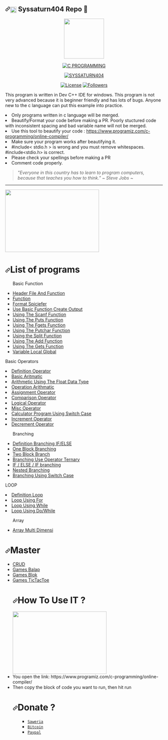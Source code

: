 <h2><a id="user-content-octocat-fork-and-eight_pointed_black_star-star-this-repo" class="anchor" aria-hidden="true" href="https://github.com/syssaturn404/CLanguage"><svg class="octicon octicon-link" viewBox="0 0 16 16" version="1.1" width="16" height="16" aria-hidden="true"><path fill-rule="evenodd" d="M7.775 3.275a.75.75 0 001.06 1.06l1.25-1.25a2 2 0 112.83 2.83l-2.5 2.5a2 2 0 01-2.83 0 .75.75 0 00-1.06 1.06 3.5 3.5 0 004.95 0l2.5-2.5a3.5 3.5 0 00-4.95-4.95l-1.25 1.25zm-4.69 9.64a2 2 0 010-2.83l2.5-2.5a2 2 0 012.83 0 .75.75 0 001.06-1.06 3.5 3.5 0 00-4.95 0l-2.5 2.5a3.5 3.5 0 004.95 4.95l1.25-1.25a.75.75 0 00-1.06-1.06l-1.25 1.25a2 2 0 01-2.83 0z"></path></svg></a><img class="emoji" title="Design By Syssaturn404" alt="design-by-syssaturn404" src="https://github.githubassets.com/images/icons/emoji/octocat.png" height="20" width="20" align="absmiddle"> Syssaturn404 Repo <g-emoji class="g-emoji" alias="eight_pointed_black_star" fallback-src="https://github.githubassets.com/images/icons/emoji/unicode/2734.png">💫</g-emoji></h2>
<p align="center">
  <img src="https://avatars2.githubusercontent.com/u/73187606?s=400&u=b002ac3b2cf0e0b69c4ec80df04a97d49b4c498a&v=4" width="128px" height="128px"/>
</p></center>
<p align ="center">
<a href ="https://github.com/syssaturn404/CLanguage"><img title="C PROGRAMMING" src="https://img.shields.io/badge/C PROGRAMMING-blue?colorC=%23ff0000&amp;colorB=%23017e40&amp;style=for-the-badge" style="max-width:100%;"></a></p>
<p align="center">
<a href="https://github.com/syssaturn404"><img title="SYSSATURN404" src="https://img.shields.io/badge/Author-Syssaturn404-blue.svg?style=for-the-badge&logo=github"></a></p>
<p align="center">
<a href ="#"><img title="License" src ="https://img.shields.io/aur/license/c"></a>
<a href="#"><img title="Followers" src="https://img.shields.io/github/followers/syssaturn404?label=Followers&style=flat"></a></center>
</p>
<p>This program is written in Dev C++ IDE for windows. This program is not very advanced because it is beginner friendly and has lots of bugs. Anyone new to the c language can put this example into practice.</p>
<li>Only programs written in c language will be merged.</li>
<li>Beautify/Format your code before making a PR. Poorly stuctured code with inconsistent spacing and bad variable name will not be merged.</li>
<li>Use this tool to beautify your code : <a href="https://www.programiz.com/c-programming/online-compiler/" rel="nofollow">https://www.programiz.com/c-programming/online-compiler/</a></li>
<li>Make sure your program works after beautifying it.</li>
<li>#include&lt; stdio.h &gt; is wrong and you must remove whitespaces. #include&lt;stdio.h&gt; is correct.</li>
<li>Please check your spellings before making a PR</li>
<li>Comment code properly.</li>
<blockquote><em>"Everyone in this country has to learn to program computers, 
    because that teaches you how to think." ~ Steve Jobs ~</blockquote></em><hr />
<img src ="https://a.top4top.io/p_1776ffkdr1.png" width ="300px" height = "200px">
<h1><a id="user-content-list-of-programs" class="anchor" aria-hidden="true" href="#list-of-programs"><svg class="octicon octicon-link" viewBox="0 0 16 16" version="1.1" width="16" height="16" aria-hidden="true"><path fill-rule="evenodd" d="M7.775 3.275a.75.75 0 001.06 1.06l1.25-1.25a2 2 0 112.83 2.83l-2.5 2.5a2 2 0 01-2.83 0 .75.75 0 00-1.06 1.06 3.5 3.5 0 004.95 0l2.5-2.5a3.5 3.5 0 00-4.95-4.95l-1.25 1.25zm-4.69 9.64a2 2 0 010-2.83l2.5-2.5a2 2 0 012.83 0 .75.75 0 001.06-1.06 3.5 3.5 0 00-4.95 0l-2.5 2.5a3.5 3.5 0 004.95 4.95l1.25-1.25a.75.75 0 00-1.06-1.06l-1.25 1.25a2 2 0 01-2.83 0z"></path></svg></a>List of programs</h1>
<ul>
<p><bold>Basic Function</p></bold>
<li><a href = "https://github.com/syssaturn404/CLanguage/blob/master/headerfileandfunction.txt">Header File And Function</a></li>
<li><a href = "https://github.com/syssaturn404/CLanguage/blob/master/function.txt">Function</a></li>
<li><a href = "https://github.com/syssaturn404/CLanguage/blob/master/FormatSpiciefer.txt">Format Spiciefer</a></li>
<li><a href ="https://github.com/syssaturn404/CLanguage/blob/master/helloworld.c">Use Basic Function Create Output</a></li>
<li><a href = "https://github.com/syssaturn404/CLanguage/blob/master/fungsiscanf.c">Using The Scanf Function</a></li>
<li><a href = "https://github.com/syssaturn404/CLanguage/blob/master/fungsiputs.c">Using The Puts Function</a></li>
<li><a href = "https://github.com/syssaturn404/CLanguage/blob/master/fungsifgets.c">Using The Fgets Function</a></li>
<li><a href = "https://github.com/syssaturn404/CLanguage/blob/master/fungsiputchar.c">Using The Putchar Function</a></li>
<li><a href = "https://github.com/syssaturn404/CLanguage/blob/master/fungsibagi.c">Using the Split Function</a></li>
<li><a href = "https://github.com/syssaturn404/CLanguage/blob/master/fungsiadd.c">Using The Add Function</li></a>
<li><a href = "https://github.com/syssaturn404/CLanguage/blob/master/fungsigets.c">Using The Gets Function</li></a>
<li><a href="https://github.com/syssaturn404/CLanguage/blob/master/Variable_LocalGlobal.c">Variable Local Global</a></ul></li>

<p><bold>Basic Operators</p></bold>
<li><a href = "https://github.com/syssaturn404/CLanguage/blob/master/DefinitionOperator.txt">Definition Operator</li></a>
<li><a href = "https://github.com/syssaturn404/CLanguage/blob/master/Arithmatic.c">Basic Aritmatic</li></a>
<li><a href = "https://github.com/syssaturn404/CLanguage/blob/master/Arithmatic.c">Arithmetic Using The Float Data Type</a></li>
<li><a href = "https://github.com/syssaturn404/CLanguage/blob/master/OperationArithmatic.c">Operation Arithmatic</a></li>
<li><a href = "https://github.com/syssaturn404/CLanguage/blob/master/AssignmentOperator.c">Assignment Operator</a></li>
<li><a href= "https://github.c om/syssaturn404/CLanguage/blob/master/Comparison_Operator.c">Comparison Operator</a></li>
<li><a href= "https://github.com/syssaturn404/CLanguage/blob/master/Logical_Operator.c">Logical Operator</a></li>
<li><a href= "https://github.com/syssaturn404/CLanguage/blob/master/Misc_Operator.c">Misc Operator</a></li>
<li><a href= "https://github.com/syssaturn404/CLanguage/blob/master/Calc_UseSwitchCase.c">Calculator Program Using Switch Case</li></a>
<li><a href = "https://github.com/syssaturn404/CLanguage/blob/master/Increment.cpp">Increment Operator</a></li>
<li><a href = "https://github.com/syssaturn404/CLanguage/blob/master/Decrement.cpp">Decrement Operator</a></li>

<ul>
<p><bold>Branching</bold></p>
<li><a href = "https://github.com/syssaturn404/CLanguage/blob/master/Branching/DefinitionBranching.txt">Definition Branching IF/ELSE</a></li>
<li><a href = "https://github.com/syssaturn404/CLanguage/blob/master/Branching/Branching_IFELSE.c">One Block Branching</a></li>
<li><a href = "https://github.com/syssaturn404/CLanguage/tree/master/Branching">Two Block Branch</a></li>
<li><a href = "https://github.com/syssaturn404/CLanguage/blob/master/Branching/Branching_UseOperatorTernary.c">Branching Use Operator Ternary</a></li>
<li><a href = "https://github.com/syssaturn404/CLanguage/blob/master/Branching/Branching_IFELSEIF.c">IF / ELSE / IF branching</a></li>
<li><a href="https://github.com/syssaturn404/CLanguage/blob/master/Branching/Nested_Branching.c">Nested Branching</a></li>
<li><a href="https://github.com/syssaturn404/CLanguage/blob/master/Branching/Branching_Using_SwitchCase.c">Branching Using Switch Case</a></li></ul>
<p><bold>LOOP</bold></p>
<li><a href="https://github.com/syssaturn404/CLanguage/blob/master/LOOP/Definition_Loop.txt">Definition Loop</a></li>
<li><a href="https://github.com/syssaturn404/CLanguage/blob/master/LOOP/Loop_For.c">Loop Using For</a></li>
<li><a href="https://github.com/syssaturn404/CLanguage/blob/master/LOOP/While_LoopBlock.c">Loop Using While</a></li>
<li><a href="https://github.com/syssaturn404/CLanguage/blob/master/LOOP/DO_WHILELoop_Block.c">Loop Using Do/While</a></li></ul>
<ul>
<p><bold>Array</bold></p>
<li><a href="https://github.com/syssaturn404/CLanguage/blob/master/Array/Array_Multidimensi.c">Array Multi Dimensi</a></li></ul>
<h1><a id="user-content-list-of-programs" class="anchor" aria-hidden="true" href="https://saweria.co/miawgarong"><svg class="octicon octicon-link" viewBox="0 0 16 16" version="1.1" width="16" height="16" aria-hidden="true"><path fill-rule="evenodd" d="M7.775 3.275a.75.75 0 001.06 1.06l1.25-1.25a2 2 0 112.83 2.83l-2.5 2.5a2 2 0 01-2.83 0 .75.75 0 00-1.06 1.06 3.5 3.5 0 004.95 0l2.5-2.5a3.5 3.5 0 00-4.95-4.95l-1.25 1.25zm-4.69 9.64a2 2 0 010-2.83l2.5-2.5a2 2 0 012.83 0 .75.75 0 001.06-1.06 3.5 3.5 0 00-4.95 0l-2.5 2.5a3.5 3.5 0 004.95 4.95l1.25-1.25a.75.75 0 00-1.06-1.06l-1.25 1.25a2 2 0 01-2.83 0z"></path></svg></a>Master</h1><ul>
<li><a href="https://github.com/syssaturn404/CLanguage/blob/master/Master/CRUD.c">CRUD</a></li>
<li><a href="https://github.com/syssaturn404/CLanguage/blob/master/Master/Balap.cpp">Games Balap</a></li>
<li><a href="https://github.com/syssaturn404/CLanguage/blob/master/Master/Gamebut.cpp">Games Blok</a></li>
<li><a href="https://github.com/syssaturn404/CLanguage/blob/master/Master/GamesTictactoe.c">Games TicTacToe</a></li>
<h1><a id="user-content-How-To-Use-IT-?" class="anchor" aria-hidden="true" href="#list-of-programs"><svg class="octicon octicon-link" viewBox="0 0 16 16" version="1.1" width="16" height="16" aria-hidden="true"><path fill-rule="evenodd" d="M7.775 3.275a.75.75 0 001.06 1.06l1.25-1.25a2 2 0 112.83 2.83l-2.5 2.5a2 2 0 01-2.83 0 .75.75 0 00-1.06 1.06 3.5 3.5 0 004.95 0l2.5-2.5a3.5 3.5 0 00-4.95-4.95l-1.25 1.25zm-4.69 9.64a2 2 0 010-2.83l2.5-2.5a2 2 0 012.83 0 .75.75 0 001.06-1.06 3.5 3.5 0 00-4.95 0l-2.5 2.5a3.5 3.5 0 004.95 4.95l1.25-1.25a.75.75 0 00-1.06-1.06l-1.25 1.25a2 2 0 01-2.83 0z"></path></svg></a>How To Use IT ?</h1>

<img src = "https://k.top4top.io/p_1776fj3tf1.png" width ="300px" height = "200px">
<li>You open the link: https://www.programiz.com/c-programming/online-compiler/</li>
<li>Then copy the block of code you want to run, then hit run</li>

<h1><a id="user-content-list-of-programs" class="anchor" aria-hidden="true" href="https://saweria.co/miawgarong"><svg class="octicon octicon-link" viewBox="0 0 16 16" version="1.1" width="16" height="16" aria-hidden="true"><path fill-rule="evenodd" d="M7.775 3.275a.75.75 0 001.06 1.06l1.25-1.25a2 2 0 112.83 2.83l-2.5 2.5a2 2 0 01-2.83 0 .75.75 0 00-1.06 1.06 3.5 3.5 0 004.95 0l2.5-2.5a3.5 3.5 0 00-4.95-4.95l-1.25 1.25zm-4.69 9.64a2 2 0 010-2.83l2.5-2.5a2 2 0 012.83 0 .75.75 0 001.06-1.06 3.5 3.5 0 00-4.95 0l-2.5 2.5a3.5 3.5 0 004.95 4.95l1.25-1.25a.75.75 0 00-1.06-1.06l-1.25 1.25a2 2 0 01-2.83 0z"></path></svg></a>Donate ? </h1><ul>

* [`Saweria`](https://saweria.co/donate/miawgarong)
* [`Bitcoin`](35oZcwGvePp7j3PQau5cPDKWoQgn8NMBeu)
* [`Paypal`](https://paypal.me/miawgarong)
